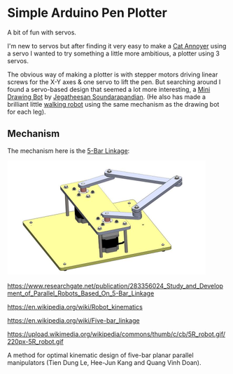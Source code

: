 # Simple Arduino Pen Plotter

A bit of fun with servos.

I'm new to servos but after finding it very easy to make a [Cat Annoyer](https://github.com/danja/cat-toy) using a servo I wanted to try something a little more ambitious, a plotter using 3 servos.

The obvious way of making a plotter is with stepper motors driving linear screws for the X-Y axes & one servo to lift the pen. But searching around I found a servo-based design that seemed a lot more interesting, a [Mini Drawing Bot](https://www.instructables.com/Mini-Drawing-Bot-Live-Android-App-Trignomentry/) by [Jegatheesan Soundarapandian](https://www.instructables.com/member/jegatheesan.soundarapandian/). (He also has made a brilliant little [walking robot](https://www.instructables.com/Baby-MIT-Cheetah-Robot-V2-Autonomous-and-RC/) using the same mechanism as the drawing bot for each leg).

## Mechanism

The mechanism here is the [5-Bar Linkage](https://en.wikipedia.org/wiki/Five-bar_linkage):

![Five-bar linkage](https://github.com/danja/mini-draw/blob/main/images/five-bar-mechanism.png?raw=true)



https://www.researchgate.net/publication/283356024_Study_and_Development_of_Parallel_Robots_Based_On_5-Bar_Linkage

https://en.wikipedia.org/wiki/Robot_kinematics

https://en.wikipedia.org/wiki/Five-bar_linkage

https://upload.wikimedia.org/wikipedia/commons/thumb/c/cb/5R_robot.gif/220px-5R_robot.gif


A method for optimal kinematic design of five-bar planar parallel manipulators (Tien Dung Le, Hee-Jun Kang and Quang Vinh Doan).